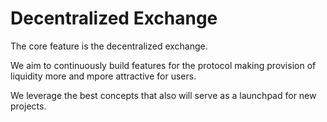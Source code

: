 # Decentralized Exchange
The core feature is the decentralized exchange.

We aim to continuously build features for the protocol making provision of liquidity more and mpore attractive for users.

We leverage the best concepts that also will serve as a launchpad for new projects.
